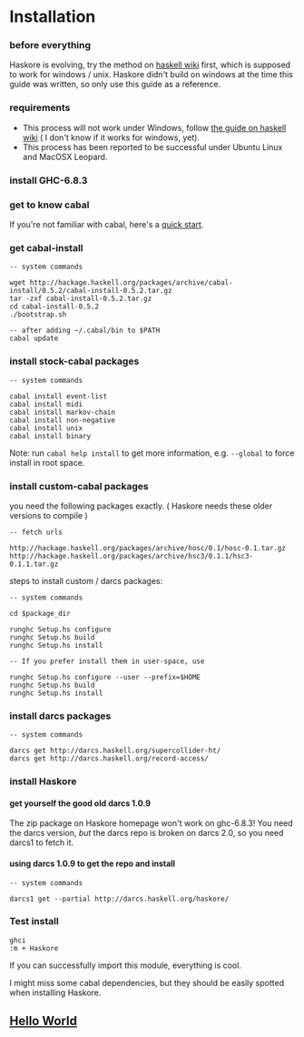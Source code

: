 Installation
=============

### before everything

Haskore is evolving, try the method on [haskell wiki](http://www.haskell.org/haskellwiki/Haskore) first, which is supposed to work for windows / unix. Haskore didn't build on windows at the time this guide was written, so only use this guide as a reference.

### requirements

* This process will not work under Windows, follow [the guide on haskell wiki](http://www.haskell.org/haskellwiki/Haskore) ( I don't know if it works for windows, yet).
* This process has been reported to be successful under Ubuntu Linux and MacOSX Leopard. 

### install GHC-6.8.3

### get to know cabal

If you're not familiar with cabal, here's a [quick start](http://www.haskell.org/haskellwiki/Cabal/How_to_install_a_Cabal_package).

### get cabal-install

	-- system commands
	
	wget http://hackage.haskell.org/packages/archive/cabal-install/0.5.2/cabal-install-0.5.2.tar.gz
	tar -zxf cabal-install-0.5.2.tar.gz 
	cd cabal-install-0.5.2
	./bootstrap.sh 

	-- after adding ~/.cabal/bin to $PATH
	cabal update
	
### install stock-cabal packages

	-- system commands
	
	cabal install event-list
	cabal install midi
	cabal install markov-chain
	cabal install non-negative
	cabal install unix
	cabal install binary

Note: run `cabal help install` to get more information, e.g. `--global` to force install in root space.

### install custom-cabal packages

you need the following packages exactly. ( Haskore needs these older versions to compile )

	-- fetch urls
	
	http://hackage.haskell.org/packages/archive/hosc/0.1/hosc-0.1.tar.gz
	http://hackage.haskell.org/packages/archive/hsc3/0.1.1/hsc3-0.1.1.tar.gz
	
steps to install custom / darcs packages:

	-- system commands
	
	cd $package_dir
	
	runghc Setup.hs configure
	runghc Setup.hs build
	runghc Setup.hs install
	
	-- If you prefer install them in user-space, use

	runghc Setup.hs configure --user --prefix=$HOME
	runghc Setup.hs build
	runghc Setup.hs install
	
### install darcs packages

	-- system commands
	
	darcs get http://darcs.haskell.org/supercollider-ht/
	darcs get http://darcs.haskell.org/record-access/

### install Haskore

#### get yourself the good old darcs 1.0.9

The zip package on Haskore homepage won't work on ghc-6.8.3! You need the darcs version, _but_ the darcs repo is broken on darcs 2.0, so you need darcs1 to fetch it.

#### using darcs 1.0.9 to get the repo and install

	-- system commands
	
	darcs1 get --partial http://darcs.haskell.org/haskore/ 

### Test install

	ghci
	:m + Haskore
	
If you can successfully import this module, everything is cool.

I might miss some cabal dependencies, but they should be easily spotted when installing Haskore.

## [Hello World](hello.markdown)